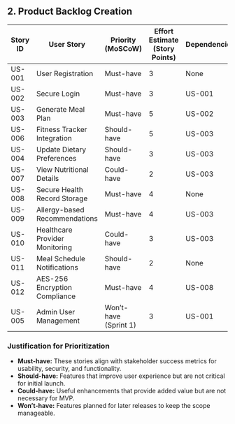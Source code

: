 

## 2. Product Backlog Creation 

| Story ID | User Story | Priority (MoSCoW) | Effort Estimate (Story Points) | Dependencies |
|----------|-------------------------------------------------|-----------------|----------------------------|--------------|
| US-001 | User Registration | Must-have | 3 | None |
| US-002 | Secure Login | Must-have | 3 | US-001 |
| US-003 | Generate Meal Plan | Must-have | 5 | US-002 |
| US-006 | Fitness Tracker Integration | Should-have | 5 | US-003 |
| US-004 | Update Dietary Preferences | Should-have | 3 | US-003 |
| US-007 | View Nutritional Details | Could-have | 2 | US-003 |
| US-008 | Secure Health Record Storage | Must-have | 4 | None |
| US-009 | Allergy-based Recommendations | Must-have | 4 | US-003 |
| US-010 | Healthcare Provider Monitoring | Could-have | 3 | US-003 |
| US-011 | Meal Schedule Notifications | Should-have | 2 | None |
| US-012 | AES-256 Encryption Compliance | Must-have | 4 | US-008 |
| US-005 | Admin User Management | Won’t-have (Sprint 1) | 3 | US-001 |

### Justification for Prioritization
- **Must-have:** These stories align with stakeholder success metrics for usability, security, and functionality.
- **Should-have:** Features that improve user experience but are not critical for initial launch.
- **Could-have:** Useful enhancements that provide added value but are not necessary for MVP.
- **Won’t-have:** Features planned for later releases to keep the scope manageable.


